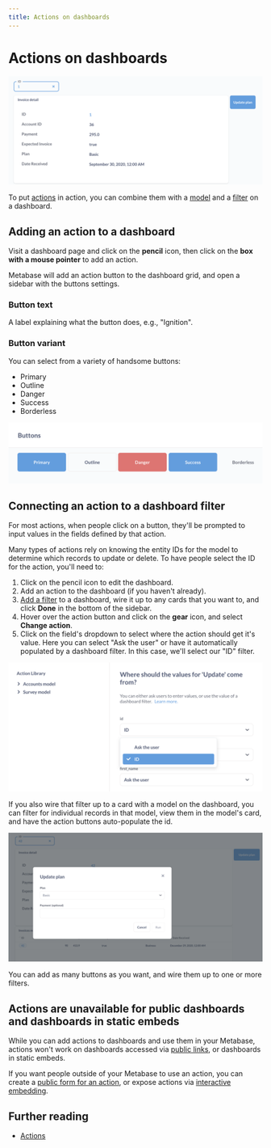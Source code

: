```yaml
---
title: Actions on dashboards
---
```


# Actions on dashboards

![Dashboard with filter, action button, and detail card view](./images/dashboard-filter-action.png)

To put [actions](../actions/start.md) in action, you can combine them with a [model](../data-modeling/models.md) and a [filter](./filters.md) on a dashboard.

## Adding an action to a dashboard

Visit a dashboard page and click on the **pencil** icon, then click on the **box with a mouse pointer** to add an action.

Metabase will add an action button to the dashboard grid, and open a sidebar with the buttons settings.

### Button text

A label explaining what the button does, e.g., "Ignition".

### Button variant

You can select from a variety of handsome buttons:

- Primary
- Outline
- Danger
- Success
- Borderless

![Button types](./images/buttons.png)

## Connecting an action to a dashboard filter

For most actions, when people click on a button, they'll be prompted to input values in the fields defined by that action.

Many types of actions rely on knowing the entity IDs for the model to determine which records to update or delete. To have people select the ID for the action, you'll need to:

1. Click on the pencil icon to edit the dashboard.
2. Add an action to the dashboard (if you haven't already).
3. [Add a filter](./filters.md) to a dashboard, wire it up to any cards that you want to, and click **Done** in the bottom of the sidebar.
4. Hover over the action button and click on the **gear** icon, and select **Change action**.
5. Click on the field's dropdown to select where the action should get it's value. Here you can select "Ask the user" or have it automatically populated by a dashboard filter. In this case, we'll select our "ID" filter.

![Wiring up an action button to a dashboard filter](./images/id-value.png)

If you also wire that filter up to a card with a model on the dashboard, you can filter for individual records in that model, view them in the model's card, and have the action buttons auto-populate the id.

![Button form](./images/button-form.png)

You can add as many buttons as you want, and wire them up to one or more filters.

## Actions are unavailable for public dashboards and dashboards in static embeds

While you can add actions to dashboards and use them in your Metabase, actions won't work on dashboards accessed via [public links](./introduction.md#sharing-dashboards-with-public-links), or dashboards in static embeds.

If you want people outside of your Metabase to use an action, you can create a [public form for an action](../actions/custom.md#/make-public), or expose actions via [interactive embedding](../embedding/interactive-embedding.md).

## Further reading

- [Actions](../actions/start.md)
